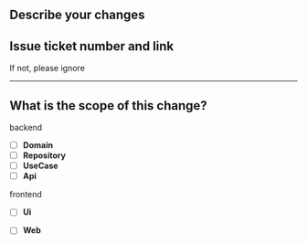 ## Describe your changes


## Issue ticket number and link

If not, please ignore

---


## What is the scope of this change?

backend
- [ ] **Domain**
- [ ] **Repository**
- [ ] **UseCase**
- [ ] **Api**

frontend
- [ ] **Ui**
- [ ] **Web**

